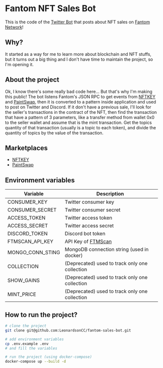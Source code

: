 # Fantom NFT Sales Bot

This is the code of the [Twitter Bot](https://twitter.com/ftm_nftsalesbot) that posts about NFT sales
on [Fantom Network](https://fantom.foundation)!

## Why?

It started as a way for me to learn more about blockchain and NFT stuffs, but it turns out a big thing
and I don't have time to maintain the project, so I'm opening it.

## About the project

Ok, I know there's some really bad code here... But that's why I'm making this public!
The bot listens Fantom's JSON RPC to get events from [NFTKEY](https://nftkey.app/) and [PaintSwap](https://paintswap.finance/), then it is converted to a pattern inside application and used to post on Twitter and Discord.
If it don't have a previous sale, I'll look for the seller's transactions in the contract of the NFT,
then find the transaction that have a pattern of 3 parameters, like a transfer method from wallet 0x0 to the seller wallet and assume that is the mint transaction. Get the topics quantity of that transaction (usually is a topic to each token), and divide the quantity of topics by the value of the transaction.

## Marketplaces

- [NFTKEY](https://nftkey.app/)
- [PaintSwap](https://paintswap.finance/)

## Environment variables

| Variable         | Description                                    |
| ---------------- | ---------------------------------------------- |
| CONSUMER_KEY     | Twitter consumer key                           |
| CONSUMER_SECRET  | Twitter consumer secret                        |
| ACCESS_TOKEN     | Twitter access token                           |
| ACCESS_SECRET    | Twitter access secret                          |
| DISCORD_TOKEN    | Discord bot token                              |
| FTMSCAN_API_KEY  | API Key of [FTMScan](https://ftmscan.com/)     |
| MONGO_CONN_STING | MongoDB connection string (used in docker)     |
| COLLECTION       | (Deprecated) used to track only one collection |
| SHOW_GAINS       | (Deprecated) used to track only one collection |
| MINT_PRICE       | (Deprecated) used to track only one collection |

## How to run the project?

```sh
# clone the project
git clone git@github.com:LeonardsonCC/fantom-sales-bot.git

# add environment variables
cp .env.example .env
# and fill the variables

# run the project (using docker-compose)
docker-compose up --build -d
```

